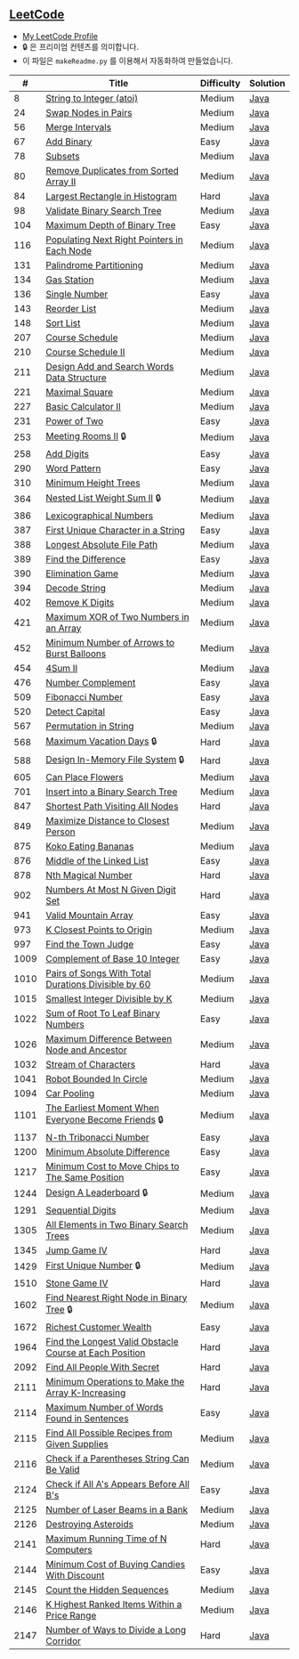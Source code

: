 ## [LeetCode](https://leetcode.com/)
- [My LeetCode Profile](https://leetcode.com/reb00ted/)
- 🔒 은 프리미엄 컨텐츠를 의미합니다.
- 이 파일은 `makeReadme.py` 를 이용해서 자동화하여 만들었습니다.

|#|Title|Difficulty|Solution|
|---|---|---|---|
|8|[String to Integer (atoi)](https://leetcode.com/problems/string-to-integer-atoi)|Medium|[Java](https://github.com/reb00ted/LeetCode/blob/main/String/8.%20String%20to%20Integer%20(atoi).java)|
|24|[Swap Nodes in Pairs](https://leetcode.com/problems/swap-nodes-in-pairs)|Medium|[Java](https://github.com/reb00ted/LeetCode/blob/main/Linked%20List/24.%20Swap%20Nodes%20in%20Pairs.java)|
|56|[Merge Intervals](https://leetcode.com/problems/merge-intervals)|Medium|[Java](https://github.com/reb00ted/LeetCode/blob/main/Array/56.%20Merge%20Intervals.java)|
|67|[Add Binary](https://leetcode.com/problems/add-binary)|Easy|[Java](https://github.com/reb00ted/LeetCode/blob/main/Bit%20Manipulation/67.%20Add%20Binary.java)|
|78|[Subsets](https://leetcode.com/problems/subsets)|Medium|[Java](https://github.com/reb00ted/LeetCode/blob/main/Backtracking/78.%20Subsets.java)|
|80|[Remove Duplicates from Sorted Array II](https://leetcode.com/problems/remove-duplicates-from-sorted-array-ii)|Medium|[Java](https://github.com/reb00ted/LeetCode/blob/main/Two%20Pointers/80.%20Remove%20Duplicates%20from%20Sorted%20Array%20II.java)|
|84|[Largest Rectangle in Histogram](https://leetcode.com/problems/largest-rectangle-in-histogram)|Hard|[Java](https://github.com/reb00ted/LeetCode/blob/main/Divide%20and%20Conquer/84.%20Largest%20Rectangle%20in%20Histogram.java)|
|98|[Validate Binary Search Tree](https://leetcode.com/problems/validate-binary-search-tree)|Medium|[Java](https://github.com/reb00ted/LeetCode/blob/main/Tree/98.%20Validate%20Binary%20Search%20Tree.java)|
|104|[Maximum Depth of Binary Tree](https://leetcode.com/problems/maximum-depth-of-binary-tree)|Easy|[Java](https://github.com/reb00ted/LeetCode/blob/main/Tree/104.%20Maximum%20Depth%20of%20Binary%20Tree.java)|
|116|[Populating Next Right Pointers in Each Node](https://leetcode.com/problems/populating-next-right-pointers-in-each-node)|Medium|[Java](https://github.com/reb00ted/LeetCode/blob/main/Tree/116.%20Populating%20Next%20Right%20Pointers%20in%20Each%20Node.java)|
|131|[Palindrome Partitioning](https://leetcode.com/problems/palindrome-partitioning)|Medium|[Java](https://github.com/reb00ted/LeetCode/blob/main/Backtracking/131.%20Palindrome%20Partitioning.java)|
|134|[Gas Station](https://leetcode.com/problems/gas-station)|Medium|[Java](https://github.com/reb00ted/LeetCode/blob/main/Greedy/134.%20Gas%20Station.java)|
|136|[Single Number](https://leetcode.com/problems/single-number)|Easy|[Java](https://github.com/reb00ted/LeetCode/blob/main/Bit%20Manipulation/136.%20Single%20Number.java)|
|143|[Reorder List](https://leetcode.com/problems/reorder-list)|Medium|[Java](https://github.com/reb00ted/LeetCode/blob/main/Linked%20List/143.%20Reorder%20List.java)|
|148|[Sort List](https://leetcode.com/problems/sort-list)|Medium|[Java](https://github.com/reb00ted/LeetCode/blob/main/Divide%20and%20Conquer/148.%20Sort%20List.java)|
|207|[Course Schedule](https://leetcode.com/problems/course-schedule)|Medium|[Java](https://github.com/reb00ted/LeetCode/blob/main/Graph/207.%20Course%20Schedule.java)|
|210|[Course Schedule II](https://leetcode.com/problems/course-schedule-ii)|Medium|[Java](https://github.com/reb00ted/LeetCode/blob/main/Graph/210.%20Course%20Schedule%20II.java)|
|211|[Design Add and Search Words Data Structure](https://leetcode.com/problems/design-add-and-search-words-data-structure)|Medium|[Java](https://github.com/reb00ted/LeetCode/blob/main/Design/211.%20Design%20Add%20and%20Search%20Words%20Data%20Structure.java)|
|221|[Maximal Square](https://leetcode.com/problems/maximal-square)|Medium|[Java](https://github.com/reb00ted/LeetCode/blob/main/Dynamic%20Programming/221.%20Maximal%20Square.java)|
|227|[Basic Calculator II](https://leetcode.com/problems/basic-calculator-ii)|Medium|[Java](https://github.com/reb00ted/LeetCode/blob/main/Recursion%2C%20Stack/227.%20Basic%20Calculator%20II.java)|
|231|[Power of Two](https://leetcode.com/problems/power-of-two)|Easy|[Java](https://github.com/reb00ted/LeetCode/blob/main/Bit%20Manipulation/231.%20Power%20of%20Two.java)|
|253|[Meeting Rooms II](https://leetcode.com/problems/meeting-rooms-ii) 🔒|Medium|[Java](https://github.com/reb00ted/LeetCode/blob/main/Heap(Priority%20Queue)/253.%20Meeting%20Rooms%20II.java)|
|258|[Add Digits](https://leetcode.com/problems/add-digits)|Easy|[Java](https://github.com/reb00ted/LeetCode/blob/main/Number%20Theory/258.%20Add%20Digits.java)|
|290|[Word Pattern](https://leetcode.com/problems/word-pattern)|Easy|[Java](https://github.com/reb00ted/LeetCode/blob/main/Hash%20Table/290.%20Word%20Pattern.java)|
|310|[Minimum Height Trees](https://leetcode.com/problems/minimum-height-trees)|Medium|[Java](https://github.com/reb00ted/LeetCode/blob/main/Graph/310.%20Minimum%20Height%20Trees.java)|
|364|[Nested List Weight Sum II](https://leetcode.com/problems/nested-list-weight-sum-ii) 🔒|Medium|[Java](https://github.com/reb00ted/LeetCode/blob/main/Recursion%2C%20Stack/364.%20Nested%20List%20Weight%20Sum%20II.java)|
|386|[Lexicographical Numbers](https://leetcode.com/problems/lexicographical-numbers)|Medium|[Java](https://github.com/reb00ted/LeetCode/blob/main/Depth-First%20Search/386.%20Lexicographical%20Numbers.java)|
|387|[First Unique Character in a String](https://leetcode.com/problems/first-unique-character-in-a-string)|Easy|[Java](https://github.com/reb00ted/LeetCode/blob/main/Hash%20Table/387.%20First%20Unique%20Character%20in%20a%20String.java)|
|388|[Longest Absolute File Path](https://leetcode.com/problems/longest-absolute-file-path)|Medium|[Java](https://github.com/reb00ted/LeetCode/blob/main/Recursion%2C%20Stack/388.%20Longest%20Absolute%20File%20Path.java)|
|389|[Find the Difference](https://leetcode.com/problems/find-the-difference)|Easy|[Java](https://github.com/reb00ted/LeetCode/blob/main/Hash%20Table/389.%20Find%20the%20Difference.java)|
|390|[Elimination Game](https://leetcode.com/problems/elimination-game)|Medium|[Java](https://github.com/reb00ted/LeetCode/blob/main/Math/390.%20Elimination%20Game.java)|
|394|[Decode String](https://leetcode.com/problems/decode-string)|Medium|[Java](https://github.com/reb00ted/LeetCode/blob/main/Recursion%2C%20Stack/394.%20Decode%20String.java)|
|402|[Remove K Digits](https://leetcode.com/problems/remove-k-digits)|Medium|[Java](https://github.com/reb00ted/LeetCode/blob/main/Recursion%2C%20Stack/402.%20Remove%20K%20Digits.java)|
|421|[Maximum XOR of Two Numbers in an Array](https://leetcode.com/problems/maximum-xor-of-two-numbers-in-an-array)|Medium|[Java](https://github.com/reb00ted/LeetCode/blob/main/Bit%20Manipulation/421.%20Maximum%20XOR%20of%20Two%20Numbers%20in%20an%20Array.java)|
|452|[Minimum Number of Arrows to Burst Balloons](https://leetcode.com/problems/minimum-number-of-arrows-to-burst-balloons)|Medium|[Java](https://github.com/reb00ted/LeetCode/blob/main/Greedy/452.%20Minimum%20Number%20of%20Arrows%20to%20Burst%20Balloons.java)|
|454|[4Sum II](https://leetcode.com/problems/4sum-ii)|Medium|[Java](https://github.com/reb00ted/LeetCode/blob/main/Hash%20Table/454.%204Sum%20II.java)|
|476|[Number Complement](https://leetcode.com/problems/number-complement)|Easy|[Java](https://github.com/reb00ted/LeetCode/blob/main/Bit%20Manipulation/476.%20Number%20Complement.java)|
|509|[Fibonacci Number](https://leetcode.com/problems/fibonacci-number)|Easy|[Java](https://github.com/reb00ted/LeetCode/blob/main/Dynamic%20Programming/509.%20Fibonacci%20Number.java)|
|520|[Detect Capital](https://leetcode.com/problems/detect-capital)|Easy|[Java](https://github.com/reb00ted/LeetCode/blob/main/String/520.%20Detect%20Capital.java)|
|567|[Permutation in String](https://leetcode.com/problems/permutation-in-string)|Medium|[Java](https://github.com/reb00ted/LeetCode/blob/main/Sliding%20Window/567.%20Permutation%20in%20String.java)|
|568|[Maximum Vacation Days](https://leetcode.com/problems/maximum-vacation-days) 🔒|Hard|[Java](https://github.com/reb00ted/LeetCode/blob/main/Dynamic%20Programming/568.%20Maximum%20Vacation%20Days.java)|
|588|[Design In-Memory File System](https://leetcode.com/problems/design-in-memory-file-system) 🔒|Hard|[Java](https://github.com/reb00ted/LeetCode/blob/main/Design/588.%20Design%20In-Memory%20File%20System.java)|
|605|[Can Place Flowers](https://leetcode.com/problems/merge-intervals)|Medium|[Java](https://github.com/reb00ted/LeetCode/blob/main/Array/605.%20Can%20Place%20Flowers.java)|
|701|[Insert into a Binary Search Tree](https://leetcode.com/problems/insert-into-a-binary-search-tree)|Medium|[Java](https://github.com/reb00ted/LeetCode/blob/main/Tree/701.%20Insert%20into%20a%20Binary%20Search%20Tree.java)|
|847|[Shortest Path Visiting All Nodes](https://leetcode.com/problems/shortest-path-visiting-all-nodes)|Hard|[Java](https://github.com/reb00ted/LeetCode/blob/main/Dynamic%20Programming/847.%20Shortest%20Path%20Visiting%20All%20Nodes.java)|
|849|[Maximize Distance to Closest Person](https://leetcode.com/problems/maximize-distance-to-closest-person)|Medium|[Java](https://github.com/reb00ted/LeetCode/blob/main/Array/849.%20Maximize%20Distance%20to%20Closest%20Person.java)|
|875|[Koko Eating Bananas](https://leetcode.com/problems/koko-eating-bananas)|Medium|[Java](https://github.com/reb00ted/LeetCode/blob/main/Binary%20Search/875.%20Koko%20Eating%20Bananas.java)|
|876|[Middle of the Linked List](https://leetcode.com/problems/middle-of-the-linked-list)|Easy|[Java](https://github.com/reb00ted/LeetCode/blob/main/Linked%20List/876.%20Middle%20of%20the%20Linked%20List.java)|
|878|[Nth Magical Number](https://leetcode.com/problems/nth-magical-number)|Hard|[Java](https://github.com/reb00ted/LeetCode/blob/main/Math/878.%20Nth%20Magical%20Number.java)|
|902|[Numbers At Most N Given Digit Set](https://leetcode.com/problems/numbers-at-most-n-given-digit-set)|Hard|[Java](https://github.com/reb00ted/LeetCode/blob/main/Dynamic%20Programming/902.%20Numbers%20At%20Most%20N%20Given%20Digit%20Set.java)|
|941|[Valid Mountain Array](https://leetcode.com/problems/valid-mountain-array)|Easy|[Java](https://github.com/reb00ted/LeetCode/blob/main/Array/941.%20Valid%20Mountain%20Array.java)|
|973|[K Closest Points to Origin](https://leetcode.com/problems/k-closest-points-to-origin)|Medium|[Java](https://github.com/reb00ted/LeetCode/blob/main/Array/973.%20K%20Closest%20Points%20to%20Origin.java)|
|997|[Find the Town Judge](https://leetcode.com/problems/find-the-town-judge)|Easy|[Java](https://github.com/reb00ted/LeetCode/blob/main/Graph/997.%20Find%20the%20Town%20Judge.java)|
|1009|[Complement of Base 10 Integer](https://leetcode.com/problems/complement-of-base-10-integer)|Easy|[Java](https://github.com/reb00ted/LeetCode/blob/main/Bit%20Manipulation/1009.%20Complement%20of%20Base%2010%20Integer.java)|
|1010|[Pairs of Songs With Total Durations Divisible by 60](https://leetcode.com/problems/pairs-of-songs-with-total-durations-divisible-by-60)|Medium|[Java](https://github.com/reb00ted/LeetCode/blob/main/Counting/1010.%20Pairs%20of%20Songs%20With%20Total%20Durations%20Divisible%20by%2060.java)|
|1015|[Smallest Integer Divisible by K](https://leetcode.com/problems/smallest-integer-divisible-by-k)|Medium|[Java](https://github.com/reb00ted/LeetCode/blob/main/Math/1015.%20Smallest%20Integer%20Divisible%20by%20K.java)|
|1022|[Sum of Root To Leaf Binary Numbers](https://leetcode.com/problems/sum-of-root-to-leaf-binary-numbers)|Easy|[Java](https://github.com/reb00ted/LeetCode/blob/main/Tree/1022.%20Sum%20of%20Root%20To%20Leaf%20Binary%20Numbers.java)|
|1026|[Maximum Difference Between Node and Ancestor](https://leetcode.com/problems/maximum-difference-between-node-and-ancestor)|Medium|[Java](https://github.com/reb00ted/LeetCode/blob/main/Tree/1026.%20Maximum%20Difference%20Between%20Node%20and%20Ancestor.java)|
|1032|[Stream of Characters](https://leetcode.com/problems/stream-of-characters)|Hard|[Java](https://github.com/reb00ted/LeetCode/blob/main/String/1032.%20Stream%20of%20Characters.java)|
|1041|[Robot Bounded In Circle](https://leetcode.com/problems/robot-bounded-in-circle)|Medium|[Java](https://github.com/reb00ted/LeetCode/blob/main/Math/1041.%20Robot%20Bounded%20In%20Circle.java)|
|1094|[Car Pooling](https://leetcode.com/problems/car-pooling)|Medium|[Java](https://github.com/reb00ted/LeetCode/blob/main/Sorting/1094.%20Car%20Pooling.java)|
|1101|[The Earliest Moment When Everyone Become Friends](https://leetcode.com/problems/the-earliest-moment-when-everyone-become-friends) 🔒|Medium|[Java](https://github.com/reb00ted/LeetCode/blob/main/Union%20Find/1101.%20The%20Earliest%20Moment%20When%20Everyone%20Become%20Friends.java)|
|1137|[N-th Tribonacci Number](https://leetcode.com/problems/n-th-tribonacci-number)|Easy|[Java](https://github.com/reb00ted/LeetCode/blob/main/Dynamic%20Programming/1137.%20N-th%20Tribonacci%20Number.java)|
|1200|[Minimum Absolute Difference](https://leetcode.com/problems/minimum-absolute-difference)|Easy|[Java](https://github.com/reb00ted/LeetCode/blob/main/Array/1200.%20Minimum%20Absolute%20Difference.java)|
|1217|[Minimum Cost to Move Chips to The Same Position](https://leetcode.com/problems/minimum-cost-to-move-chips-to-the-same-position)|Easy|[Java](https://github.com/reb00ted/LeetCode/blob/main/Tricky/1217.%20Minimum%20Cost%20to%20Move%20Chips%20to%20The%20Same%20Position.java)|
|1244|[Design A Leaderboard](https://leetcode.com/problems/design-a-leaderboard) 🔒|Medium|[Java](https://github.com/reb00ted/LeetCode/blob/main/Design/1244.%20Design%20A%20Leaderboard.java)|
|1291|[Sequential Digits](https://leetcode.com/problems/sequential-digits)|Medium|[Java](https://github.com/reb00ted/LeetCode/blob/main/Enumeration/1291.%20Sequential%20Digits.java)|
|1305|[All Elements in Two Binary Search Trees](https://leetcode.com/problems/all-elements-in-two-binary-search-trees)|Medium|[Java](https://github.com/reb00ted/LeetCode/blob/main/Depth-First%20Search/1305.%20All%20Elements%20in%20Two%20Binary%20Search%20Trees.java)|
|1345|[Jump Game IV](https://leetcode.com/problems/jump-game-iv)|Hard|[Java](https://github.com/reb00ted/LeetCode/blob/main/Breadth-First%20Search/1345.%20Jump%20Game%20IV.java)|
|1429|[First Unique Number](https://leetcode.com/problems/first-unique-number) 🔒|Medium|[Java](https://github.com/reb00ted/LeetCode/blob/main/Design/1429.%20First%20Unique%20Number.java)|
|1510|[Stone Game IV](https://leetcode.com/problems/stone-game-iv)|Hard|[Java](https://github.com/reb00ted/LeetCode/blob/main/Dynamic%20Programming/1510.%20Stone%20Game%20IV.java)|
|1602|[Find Nearest Right Node in Binary Tree](https://leetcode.com/problems/find-nearest-right-node-in-binary-tree) 🔒|Medium|[Java](https://github.com/reb00ted/LeetCode/blob/main/Breadth-First%20Search/1602.%20Find%20Nearest%20Right%20Node%20in%20Binary%20Tree.java)|
|1672|[Richest Customer Wealth](https://leetcode.com/problems/richest-customer-wealth)|Easy|[Java](https://github.com/reb00ted/LeetCode/blob/main/Array/1672.%20Richest%20Customer%20Wealth.java)|
|1964|[Find the Longest Valid Obstacle Course at Each Position](https://leetcode.com/problems/find-the-longest-valid-obstacle-course-at-each-position)|Hard|[Java](https://github.com/reb00ted/LeetCode/blob/main/Binary%20Search/1964.%20Find%20the%20Longest%20Valid%20Obstacle%20Course%20at%20Each%20Position.java)|
|2092|[Find All People With Secret](https://leetcode.com/problems/find-all-people-with-secret)|Hard|[Java](https://github.com/reb00ted/LeetCode/blob/main/Union%20Find/2092.%20Find%20All%20People%20With%20Secret.java)|
|2111|[Minimum Operations to Make the Array K-Increasing](https://leetcode.com/problems/minimum-operations-to-make-the-array-k-increasing)|Hard|[Java](https://github.com/reb00ted/LeetCode/blob/main/Array/2111.%20Minimum%20Operations%20to%20Make%20the%20Array%20K-Increasing.java)|
|2114|[Maximum Number of Words Found in Sentences](https://leetcode.com/problems/maximum-number-of-words-found-in-sentences)|Easy|[Java](https://github.com/reb00ted/LeetCode/blob/main/Array/2114.%20Maximum%20Number%20of%20Words%20Found%20in%20Sentences.java)|
|2115|[Find All Possible Recipes from Given Supplies](https://leetcode.com/problems/find-all-possible-recipes-from-given-supplies)|Medium|[Java](https://github.com/reb00ted/LeetCode/blob/main/Graph/2115.%20Find%20All%20Possible%20Recipes%20from%20Given%20Supplies.java)|
|2116|[Check if a Parentheses String Can Be Valid](https://leetcode.com/problems/check-if-a-parentheses-string-can-be-valid)|Medium|[Java](https://github.com/reb00ted/LeetCode/blob/main/Tricky/2116.%20Check%20if%20a%20Parentheses%20String%20Can%20Be%20Valid.java)|
|2124|[Check if All A's Appears Before All B's](https://leetcode.com/problems/check-if-all-as-appears-before-all-bs)|Easy|[Java](https://github.com/reb00ted/LeetCode/blob/main/String/2124.%20Check%20if%20All%20A's%20Appears%20Before%20All%20B's.java)|
|2125|[Number of Laser Beams in a Bank](https://leetcode.com/problems/number-of-laser-beams-in-a-bank)|Medium|[Java](https://github.com/reb00ted/LeetCode/blob/main/Math/2125.%20Number%20of%20Laser%20Beams%20in%20a%20Bank.java)|
|2126|[Destroying Asteroids](https://leetcode.com/problems/destroying-asteroids)|Medium|[Java](https://github.com/reb00ted/LeetCode/blob/main/Greedy/2126.%20Destroying%20Asteroids.java)|
|2141|[Maximum Running Time of N Computers](https://leetcode.com/problems/maximum-running-time-of-n-computers)|Hard|[Java](https://github.com/reb00ted/LeetCode/blob/main/Binary%20Search/2141.%20Maximum%20Running%20Time%20of%20N%20Computers.java)|
|2144|[Minimum Cost of Buying Candies With Discount](https://leetcode.com/problems/minimum-cost-of-buying-candies-with-discount)|Easy|[Java](https://github.com/reb00ted/LeetCode/blob/main/Greedy/2144.%20Minimum%20Cost%20of%20Buying%20Candies%20With%20Discount.java)|
|2145|[Count the Hidden Sequences](https://leetcode.com/problems/count-the-hidden-sequences)|Medium|[Java](https://github.com/reb00ted/LeetCode/blob/main/Array/2145.%20Count%20the%20Hidden%20Sequences.java)|
|2146|[K Highest Ranked Items Within a Price Range](https://leetcode.com/problems/k-highest-ranked-items-within-a-price-range)|Medium|[Java](https://github.com/reb00ted/LeetCode/blob/main/Breadth-First%20Search/2146.%20K%20Highest%20Ranked%20Items%20Within%20a%20Price%20Range.java)|
|2147|[Number of Ways to Divide a Long Corridor](https://leetcode.com/problems/number-of-ways-to-divide-a-long-corridor)|Hard|[Java](https://github.com/reb00ted/LeetCode/blob/main/Math/2147.%20Number%20of%20Ways%20to%20Divide%20a%20Long%20Corridor.java)|
